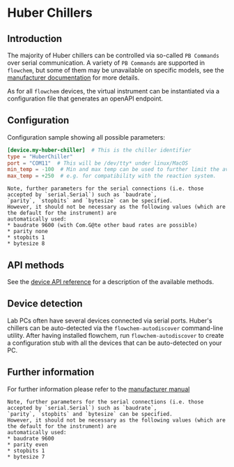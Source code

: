 # Huber Chillers
## Introduction
The majority of Huber chillers can be controlled via so-called `PB Commands` over serial communication.
A variety of `PB Commands` are supported in `flowchem`, but some of them may be unavailable on specific models, see the
[manufacturer documentation](huber_chiller.pdf) for more details.

As for all `flowchem` devices, the virtual instrument can be instantiated via a configuration file that generates an
openAPI endpoint.


## Configuration
Configuration sample showing all possible parameters:

```toml
[device.my-huber-chiller]  # This is the chiller identifier
type = "HuberChiller"
port = "COM11"  # This will be /dev/tty* under linux/MacOS
min_temp = -100  # Min and max temp can be used to further limit the avaiable temperatures
max_temp = +250  # e.g. for compatibility with the reaction system.
```

```{note} Serial connection parameters
Note, further parameters for the serial connections (i.e. those accepted by `serial.Serial`) such as `baudrate`,
`parity`, `stopbits` and `bytesize` can be specified.
However, it should not be necessary as the following values (which are the default for the instrument) are
automatically used:
* baudrate 9600 (with Com.G@te other baud rates are possible)
* parity none
* stopbits 1
* bytesize 8
```

## API methods
See the [device API reference](../../api/huber_chiller/api.md) for a description of the available methods.

## Device detection
Lab PCs often have several devices connected via serial ports.
Huber's chillers can be auto-detected via the `flowchem-autodiscover` command-line utility.
After having installed flowchem, run `flowchem-autodiscover` to create a configuration stub with all the devices that
can be auto-detected on your PC.

## Further information
For further information please refer to the [manufacturer manual](huber_chiller.pdf)

```{note} Serial connection parameters
Note, further parameters for the serial connections (i.e. those accepted by `serial.Serial`) such as `baudrate`,
`parity`, `stopbits` and `bytesize` can be specified.
However, it should not be necessary as the following values (which are the default for the instrument) are
automatically used:
* baudrate 9600
* parity even
* stopbits 1
* bytesize 7
```
